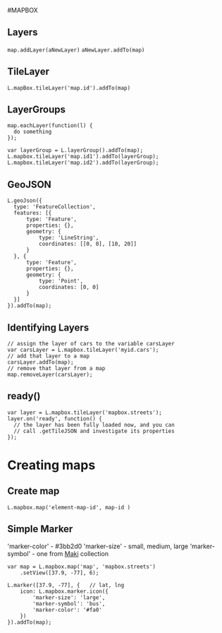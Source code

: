 #MAPBOX

## Layers

`map.addLayer(aNewLayer)`
`aNewLayer.addTo(map)`

## TileLayer

`L.mapBox.tileLayer('map.id').addTo(map)`

## LayerGroups 
```
map.eachLayer(function(l) {
  do something
});
```

```
var layerGroup = L.layerGroup().addTo(map);
L.mapbox.tileLayer('map.id1').addTo(layerGroup);
L.mapbox.tileLayer('map.id2').addTo(layerGroup);
```

## GeoJSON

```
L.geoJson({
  type: 'FeatureCollection',
  features: [{
      type: 'Feature',
      properties: {},
      geometry: {
          type: 'LineString',
          coordinates: [[0, 0], [10, 20]]
      }
  }, {
      type: 'Feature',
      properties: {},
      geometry: {
          type: 'Point',
          coordinates: [0, 0]
      }
  }]
}).addTo(map);
```

## Identifying Layers 
 
```
// assign the layer of cars to the variable carsLayer
var carsLayer = L.mapbox.tileLayer('myid.cars');
// add that layer to a map
carsLayer.addTo(map);
// remove that layer from a map
map.removeLayer(carsLayer);
```

## ready()

```
var layer = L.mapbox.tileLayer('mapbox.streets');
layer.on('ready', function() {
  // the layer has been fully loaded now, and you can
  // call .getTileJSON and investigate its properties
});
```

# Creating maps

## Create map

`L.mapbox.map('element-map-id', map-id )`

## Simple Marker

'marker-color' - #3bb2d0
'marker-size'  - small, medium, large
'marker-symbol' - one from [Maki](https://www.mapbox.com/maki/) collection

```
var map = L.mapbox.map('map', 'mapbox.streets')
    .setView([37.9, -77], 6);

L.marker([37.9, -77], {   // lat, lng
    icon: L.mapbox.marker.icon({
        'marker-size': 'large',
        'marker-symbol': 'bus',
        'marker-color': '#fa0'
    })
}).addTo(map);
```



















